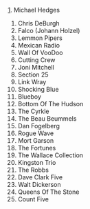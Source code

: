 [1](1). Michael Hedges
1. Chris DeBurgh
1. Falco (Johann Holzel)
1. Lemmon Pipers
1. Mexican Radio
1. Wall Of VooDoo
1. Cutting Crew
1. Joni Mitchell
1. Section 25
1. Link Wray
1. Shocking Blue
1. Blueboy
1. Bottom Of The Hudson
1. The Cyrkle
1. The Beau Beummels
1. Dan Fogelberg
1. Rogue Wave
1. Mort Garson
1. The Fortunes
1. The Wallace Collection
1. Kingston Trio
1. The Robbs
1. Dave Clark Five
1. Walt Dickerson
1. Queens Of The Stone
1. Count Five


